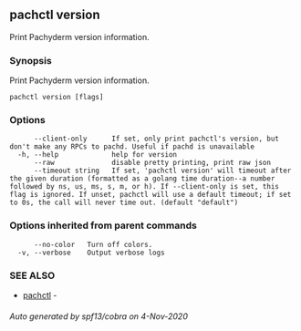 ## pachctl version

Print Pachyderm version information.

### Synopsis

Print Pachyderm version information.

```
pachctl version [flags]
```

### Options

```
      --client-only      If set, only print pachctl's version, but don't make any RPCs to pachd. Useful if pachd is unavailable
  -h, --help             help for version
      --raw              disable pretty printing, print raw json
      --timeout string   If set, 'pachctl version' will timeout after the given duration (formatted as a golang time duration--a number followed by ns, us, ms, s, m, or h). If --client-only is set, this flag is ignored. If unset, pachctl will use a default timeout; if set to 0s, the call will never time out. (default "default")
```

### Options inherited from parent commands

```
      --no-color   Turn off colors.
  -v, --verbose    Output verbose logs
```

### SEE ALSO

* [pachctl](pachctl.md)	 - 

###### Auto generated by spf13/cobra on 4-Nov-2020
